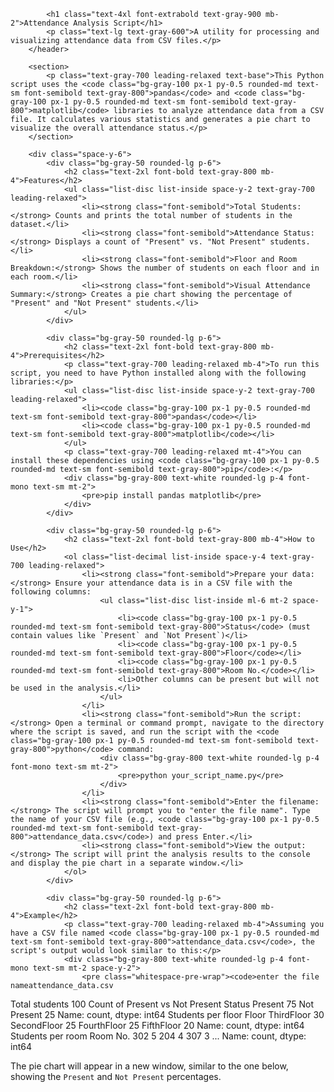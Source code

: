 
            <h1 class="text-4xl font-extrabold text-gray-900 mb-2">Attendance Analysis Script</h1>
            <p class="text-lg text-gray-600">A utility for processing and visualizing attendance data from CSV files.</p>
        </header>

        <section>
            <p class="text-gray-700 leading-relaxed text-base">This Python script uses the <code class="bg-gray-100 px-1 py-0.5 rounded-md text-sm font-semibold text-gray-800">pandas</code> and <code class="bg-gray-100 px-1 py-0.5 rounded-md text-sm font-semibold text-gray-800">matplotlib</code> libraries to analyze attendance data from a CSV file. It calculates various statistics and generates a pie chart to visualize the overall attendance status.</p>
        </section>

        <div class="space-y-6">
            <div class="bg-gray-50 rounded-lg p-6">
                <h2 class="text-2xl font-bold text-gray-800 mb-4">Features</h2>
                <ul class="list-disc list-inside space-y-2 text-gray-700 leading-relaxed">
                    <li><strong class="font-semibold">Total Students:</strong> Counts and prints the total number of students in the dataset.</li>
                    <li><strong class="font-semibold">Attendance Status:</strong> Displays a count of "Present" vs. "Not Present" students.</li>
                    <li><strong class="font-semibold">Floor and Room Breakdown:</strong> Shows the number of students on each floor and in each room.</li>
                    <li><strong class="font-semibold">Visual Attendance Summary:</strong> Creates a pie chart showing the percentage of "Present" and "Not Present" students.</li>
                </ul>
            </div>

            <div class="bg-gray-50 rounded-lg p-6">
                <h2 class="text-2xl font-bold text-gray-800 mb-4">Prerequisites</h2>
                <p class="text-gray-700 leading-relaxed mb-4">To run this script, you need to have Python installed along with the following libraries:</p>
                <ul class="list-disc list-inside space-y-2 text-gray-700 leading-relaxed">
                    <li><code class="bg-gray-100 px-1 py-0.5 rounded-md text-sm font-semibold text-gray-800">pandas</code></li>
                    <li><code class="bg-gray-100 px-1 py-0.5 rounded-md text-sm font-semibold text-gray-800">matplotlib</code></li>
                </ul>
                <p class="text-gray-700 leading-relaxed mt-4">You can install these dependencies using <code class="bg-gray-100 px-1 py-0.5 rounded-md text-sm font-semibold text-gray-800">pip</code>:</p>
                <div class="bg-gray-800 text-white rounded-lg p-4 font-mono text-sm mt-2">
                    <pre>pip install pandas matplotlib</pre>
                </div>
            </div>

            <div class="bg-gray-50 rounded-lg p-6">
                <h2 class="text-2xl font-bold text-gray-800 mb-4">How to Use</h2>
                <ol class="list-decimal list-inside space-y-4 text-gray-700 leading-relaxed">
                    <li><strong class="font-semibold">Prepare your data:</strong> Ensure your attendance data is in a CSV file with the following columns:
                        <ul class="list-disc list-inside ml-6 mt-2 space-y-1">
                            <li><code class="bg-gray-100 px-1 py-0.5 rounded-md text-sm font-semibold text-gray-800">Status</code> (must contain values like `Present` and `Not Present`)</li>
                            <li><code class="bg-gray-100 px-1 py-0.5 rounded-md text-sm font-semibold text-gray-800">Floor</code></li>
                            <li><code class="bg-gray-100 px-1 py-0.5 rounded-md text-sm font-semibold text-gray-800">Room No.</code></li>
                            <li>Other columns can be present but will not be used in the analysis.</li>
                        </ul>
                    </li>
                    <li><strong class="font-semibold">Run the script:</strong> Open a terminal or command prompt, navigate to the directory where the script is saved, and run the script with the <code class="bg-gray-100 px-1 py-0.5 rounded-md text-sm font-semibold text-gray-800">python</code> command:
                        <div class="bg-gray-800 text-white rounded-lg p-4 font-mono text-sm mt-2">
                            <pre>python your_script_name.py</pre>
                        </div>
                    </li>
                    <li><strong class="font-semibold">Enter the filename:</strong> The script will prompt you to "enter the file name". Type the name of your CSV file (e.g., <code class="bg-gray-100 px-1 py-0.5 rounded-md text-sm font-semibold text-gray-800">attendance_data.csv</code>) and press Enter.</li>
                    <li><strong class="font-semibold">View the output:</strong> The script will print the analysis results to the console and display the pie chart in a separate window.</li>
                </ol>
            </div>

            <div class="bg-gray-50 rounded-lg p-6">
                <h2 class="text-2xl font-bold text-gray-800 mb-4">Example</h2>
                <p class="text-gray-700 leading-relaxed mb-4">Assuming you have a CSV file named <code class="bg-gray-100 px-1 py-0.5 rounded-md text-sm font-semibold text-gray-800">attendance_data.csv</code>, the script's output would look similar to this:</p>
                <div class="bg-gray-800 text-white rounded-lg p-4 font-mono text-sm mt-2 space-y-2">
                    <pre class="whitespace-pre-wrap"><code>enter the file nameattendance_data.csv
Total students
100
Count of Present vs Not Present
Status
Present        75
Not Present    25
Name: count, dtype: int64
Students per floor
Floor
ThirdFloor     30
SecondFloor    25
FourthFloor    25
FifthFloor     20
Name: count, dtype: int64
Students per room
Room No.
302    5
204    4
307    3
...
Name: count, dtype: int64</code></pre>
                </div>
                <p class="text-gray-700 leading-relaxed mt-4">The pie chart will appear in a new window, similar to the one below, showing the `Present` and `Not Present` percentages. </p>
            </div>
        </div>
    </div>

</body>
</html>
